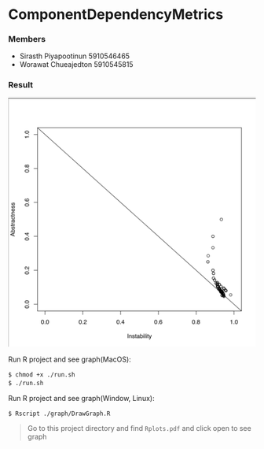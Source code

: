 # ComponentDependencyMetrics

### Members
- Sirasth Piyapootinun 5910546465
- Worawat Chueajedton 5910545815

### Result
![alt text](https://github.com/Gotsira/ComponentDependencyMetrics/blob/master/graph/Screenshot%202018-11-13%20at%204.13.33%20PM.png)


Run R project and see graph(MacOS):
```sh
$ chmod +x ./run.sh
$ ./run.sh
```

Run R project and see graph(Window, Linux):
```sh
$ Rscript ./graph/DrawGraph.R
```
> Go to this project directory and find `Rplots.pdf` and click open to see graph
